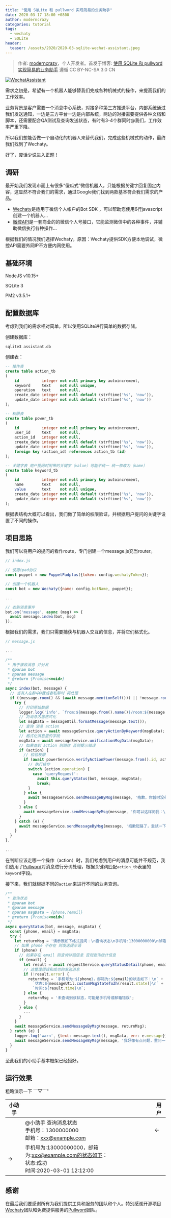 ```yaml
---
title: "使用 SQLite 和 pullword 实现简易的业务助手"
date: 2020-03-17 18:00 +0800
author: moderncrazy
categories: tutorial
tags:
  - wechaty
  - SQLite
header:
  teaser: /assets/2020/2020-03-sqlite-wechat-assistant.jpeg
---
```

<!-- markdownlint-disable -->

> 作者: [moderncrazy](https://github.com/moderncrazy)，个人开发者。首发于博客: [使用 SQLite 和 pullword 实现简易的业务助手](https://wechaty.github.io/sqlite-wechat-assistant/) 遵循 CC BY-NC-SA 3.0 CN

[![WechatAssistant](/assets/2020/2020-03-sqlite-wechat-assistant.jpeg)](https://github.com/moderncrazy/wechat_assistant)

<!-- more -->

需求之初是，希望有一个机器人能够替我们完成各种机械式的操作，来提高我们的工作效率。

业务背景是客户需要一个消息中心系统，对接多种第三方推送平台，内部系统通过我们发送通知，一边是三方平台一边是内部系统，两边的对接需要提供各种文档和脚本，还需要配合QA测试及查询发送状态，有时有3-4个群同时@我们，工作效率严重下降。

所以我们想能否做一个自动化的机器人来替代我们，完成这些机械式的动作，最终我们找到了Wechaty。

好了，废话少说进入正题！

## 调研

最开始我们发现市面上有很多“傻瓜式”微信机器人，只能根据关键字回复固定内容，这显然不符合我们的需求，通过Google我们找到两款基本符合我们需求的产品。

- [Wechaty](https://github.com/wechaty/wechaty)是适用于微信个人帐户的Bot SDK ，可以帮助您使用6行javascript创建一个机器人...
- [微控API](https://docs.wkteam.cn/)是一套商业的的微信个人号接口，它能监测微信中的各种事件，并辅助微信执行各种操作...

根据我们的情况我们选择Wechaty，原因：Wechaty提供SDK方便本地调试，微控API需要外网IP不方便内网使用。

## 基础环境

NodeJS v10.15+  

SQLite 3

PM2 v3.5.1+

## 配置数据库

考虑到我们的需求相对简单，所以使用SQLite进行简单的数据存储。

创建数据库：

```shell
sqlite3 assistant.db
```

创建表：

```sql
-- 操作表
create table action_tb
(
    id          integer not null primary key autoincrement,
    keyword     text    not null unique,
    operation   text    not null,
    create_date integer not null default (strftime('%s', 'now')),
    update_date integer not null default (strftime('%s', 'now'))
);

-- 权限表
create table power_tb
(
    id          integer not null primary key autoincrement,
    user_id     text    not null,
    action_id   integer not null,
    create_date integer not null default (strftime('%s', 'now')),
    update_date integer not null default (strftime('%s', 'now')),
    foreign key (action_id) references action_tb (id)
);

-- 关键字表 用户提问时附带的关键字（value）可能不统一 统一修改为（name）
create table keyword_tb
(
    id          integer not null primary key autoincrement,
    name        text    not null,
    value       text    not null unique,
    create_date integer not null default (strftime('%s', 'now')),
    update_date integer not null default (strftime('%s', 'now'))
);
```

根据表结构大概可以看出，我们做了简单的权限验证，并根据用户提问的关键字设置了不同的操作。

## 项目思路

我们可以将用户的提问的看作route，专门创建一个message.js充当router。

```js
// index.js

// 使用ipad协议
const puppet = new PuppetPadplus({token: config.wechatyToken});

// 创建一个机器人
const bot = new Wechaty({name: config.botName, puppet});

...

// 收到消息事件
bot.on('message', async (msg) => {
  await message.index(bot, msg)
});
```

根据我们的需求，我们只需要捕获与机器人交互的信息，并将它们格式化。

```js
// message.js

...

/**
 * 用于接收消息 并分发
 * @param bot
 * @param message
 * @return {Promise<void>}
 */
async index(bot, message) {
  // 当有人在群中@我或者私聊时 再处理
  if ((message.room() && (await message.mentionSelf())) || !message.room()) {
    try {
      // 打印原始数据
      logger.log('info', `from:${message.from().name()}/room:${message.room() ? await message.room().topic() : null}/text:${message.text()}`);
      // 将消息内容格式化
      let msgData = messageUtil.formatMessage(message.text());
      // 查询 消息 action
      let action = await messageService.queryActionByKeyword(msgData);
      // 格式化消息里的字段
      msgData = await messageService.unificationMsgData(msgData);
      // 如果查到 action 则继续 否则提示错误
      if (action) {
        // 校验权限
        if (await powerService.verifyActionPower(message.from().id, action.id)) {
          // 执行操作
          switch (action.operation) {
            case 'queryRequest':
              await this.queryStatus(bot, message, msgData);
              break;
          }
        } else {
          await messageService.sendMessageByMsg(message, '抱歉，你暂时没有这个权限');
        }
      } else {
        await messageService.sendMessageByMsg(message, '你可以这样问我：\n查询状态');
      }
    } catch (e) {
      await messageService.sendMessageByMsg(message, '抱歉短路了，重试一下吧！');
    }
  }
},
  
...
```

在判断应该走哪一个操作（action）时，我们考虑到用户的消息可能并不规范，我们选用了[Pullword](http://api.pullword.com/)对消息进行分词处理，根据关键词匹配`action_tb`表里的`keyword`字段。

接下来，我们就根据不同的`action`来进行不同的业务查询。

```js
/**
 * 查询状态
 * @param bot
 * @param message
 * @param msgData = {phone,?email}
 * @return {Promise<void>}
 */
async queryStatus(bot, message, msgData) {
  const {phone, email} = msgData;
  try {
    let returnMsg = '请参照如下格式提问：\n查询状态\n手机号:13000000000\n邮箱(可选):example@xxx.com';
    // 如果 phone 不存在 则发送提示语
    if (phone) {
      // 如果存在 email 则查询详细信息 否则查询统计信息
      if (email) {
        let result = await requestService.queryStatusDetail(phone, email);
        // 这整理错误和成功的发送消息
        if (!result.error) {
          returnMsg = `手机号为:${phone}，邮箱为:${email}的状态如下：\n` +
            `状态:${messageUtil.customMsgStateToZh(result.state)}\n` +
            `时间:${result.time}\n`;
        } else {
          returnMsg = '未查询到该状态，可能是手机号或邮箱错误';
        }
      } else {
        ···
      }
    }
    await messageService.sendMessageByMsg(message, returnMsg);
  } catch (e) {
    logger.log('warn', {text: message.text(), msgData, err: e.message});
    await messageService.sendMessageByMsg(message, '我好像有点问题，重问一下试试！');
  }
}
```

至此我们的小助手基本框架已经搭好。

## 运行效果

粗略演示一下 ￣▽￣"

| 小助手 |                                                              | 用户 |
| ------ | ------------------------------------------------------------ | ---- |
|        | @小助手 查询消息状态<br />手机号：1300000000<br />邮箱：xxx@example.com | <-   |
| ->     | 手机号为:13000000000，邮箱为:xxx@example.com的状态如下：<br />状态:成功<br />时间:2020-03-01 12:12:00 |      |

## 感谢

在最后我们要感谢所有为我们提供工具和服务的团队和个人。特别感谢开源项目[Wechaty](https://github.com/wechaty/wechaty)团队和免费提供服务的[Pullword](http://api.pullword.com/)团队。
